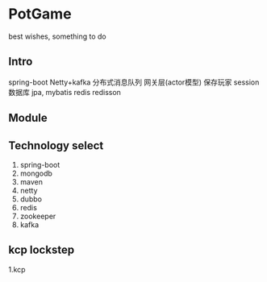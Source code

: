 # PotGame
best wishes, something to do
## Intro
spring-boot
Netty+kafka 分布式消息队列
网关层(actor模型) 保存玩家 session
数据库 jpa, mybatis
redis redisson
## Module

## Technology select
1. spring-boot
2. mongodb
3. maven
4. netty
5. dubbo
6. redis
7. zookeeper
8. kafka
## kcp lockstep
1.kcp 
